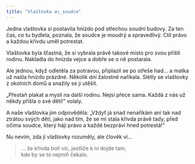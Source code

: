 ```yaml
---
title: "Vlaštovka a\_soudce"
---
```


  

Jedna vlaštovka si postavila hnízdo pod střechou soudní budovy. Za ten čas, co tu bydlela, poznala, že soudce je moudrý a spravedlivý. Ctil právo a každou křivdu uměl potrestat.

Vlaštovka byla šťastná, že si vybrala právě takové místo pro svou příští rodinu. Nakladla do hnízda vejce a dobře se o ně postarala.

Ale jednou, když odletěla za potravou, připlazil se po střeše had… a matka už našla hnízdo prázdné. Několik dní žalostně naříkala. Slétly se vlaštovky z okolních domů a snažily se ji utěšit.

„Přestaň plakat a mysli na další rodinu. Nejsi přece sama. Každá z nás už někdy přišla o své děti!“ volaly.

A naše vlaštovka jim odpověděla: „Vždyť já snad nenaříkám ani tak nad ztrátou svých dětí, jako nad tím, že se mi stala křivda právě tady, před očima soudce, který hájí právo a každé bezpráví hned potrestá!“

Nu nevím, zda jí vlaštovky rozuměly, ale člověk ví…

> … že křivda bolí víc, jestliže k ní dojde tam,  
> kde by se to nejmíň čekalo.
